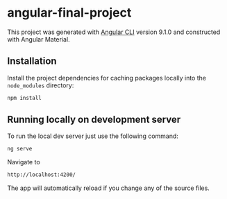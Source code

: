 # angular-final-project

This project was generated with [Angular CLI](https://github.com/angular/angular-cli) version 9.1.0 and constructed with Angular Material.

## Installation

Install the project dependencies for caching packages locally into the ```
 node_modules``` directory:

```bash
npm install
```

## Running locally on development server

To run the local dev server just use the following command:

```bash
ng serve
```
Navigate to
```bash
http://localhost:4200/
``` 
The app will automatically reload if you change any of the source files.
